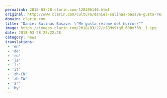 ```yaml
---
permalink: 2018-03-28-clarin.com-128396140.html
original: http://www.clarin.com/cultura/daniel-salinas-basave-gusta-reirme-horror_0_SkgA8qYqz.html
domain: clarin.com
title: "Daniel Salinas Basave: \"Me gusta reírme del horror\""
image: https://images.clarin.com/2018/03/27/rJBMs9YqM_600x338__1.jpg
date: 2018-03-28 23:22:28
category: news
translations: 
 - 'en'
 - 'de'
 - 'ru'
 - 'ja'
 - 'fr'
 - 'it'
 - 'zh-CN'
 - 'zh-TW'
 - 'ar'
 - 'hy'
---
```


